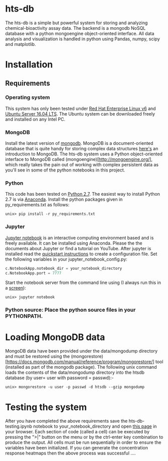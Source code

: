 # hts-db
The hts-db is a simple but powerful system for storing and analyzing chemical-bioactivity assay data. The backend is a mongodb NoSQL database with a python mongoengine object-oriented interface. All data analysis and visualization is handled in python using Pandas, numpy, scipy and matplotlib. 

# Installation

## Requirements

### Operating system 
This system has only been tested under [Red Hat Enterprise Linux v6](https://www.redhat.com/en/technologies/linux-platforms/enterprise-linux) and [Ubuntu Server 16.04 LTS](http://www.ubuntu.com). The Ubuntu system can be downloaded freely and installed on any Intel PC. 

### MongoDB

Install the latest version of [mongodb](http://www.mongodb.com). MongoDB is a document-oriented database that is quite handy for storing complex data structures [here's](https://docs.mongodb.com/getting-started/shell/introduction/) an introduction to MongoDB. The hts-db system uses a Python object-oriented interface to MongoDB called (mongoengine)[http://mongoengine.org/], which really takes the pain out of working with complex persistent data as you'll see in some of the python notebooks in this project. 
 
### Python

This code has been tested on [Python 2.7](http://python.org). The easiest way to install Python 2.7 is via [Anaconda](https://www.continuum.io/downloads). Install the python packages given in py_requirements.txt as follows:

```
unix> pip install -r py_requirements.txt
```

### Jupyter
[Jupyter notebook](http://jupyter.org/) is an interactive computing environment based and is freely available. It can be installed using Anaconda. Please the the documents about Jupyter or find a tutorial on YouTube.  After jupyter is installed read the [quickstart instructions](https://jupyter-notebook-beginner-guide.readthedocs.io/en/latest/) to create a configuration file. Set the following variables in your jupyter_notebook_config.py:

```python
c.NotebookApp.notebook_dir = your_notebook_directory
c.NotebookApp.port = 7777
```

Start the notebook server from the command line using (I always run this in a [screen](https://www.gnu.org/software/screen/manual/screen.html)):

```
unix> jupyter notebook
```

### Python source: Place the python source files in your PYTHONPATH. 

# Loading MongoDB data
MongoDB data have been provided under the data/mongodump directory and must be restored using the (mongorestore)[https://docs.mongodb.com/manual/reference/program/mongorestore/] tool (installed as part of the mongodb package). The following unix command loads the contents of the data/mongodump directory into the htsdb database (by user= user with password = passwd):-

```
unix> mongorestore -u user -p passwd -d htsdb --gzip mongodump 
```


# Testing the system
After you have completed the above requirements save the hts-db-testing.ipynb notebook to your_notebook_directory and open [this page](http://localhost:7777) in your browser. Each section of code (called a cell) can be executed by pressing the ">|" button on the menu or by the ctrl-enter key combination to produce the output. All cells must be run sequentially in order to ensure the variables have been initialized. If you can generate the concentration response heatmaps then the above process was successful .... 


